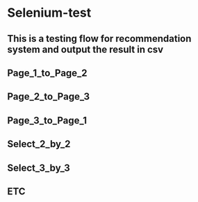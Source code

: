 # Selenium-test
## This is a testing flow for recommendation system and output the result in csv

## Page_1_to_Page_2

## Page_2_to_Page_3

## Page_3_to_Page_1

## Select_2_by_2

## Select_3_by_3

## ETC
